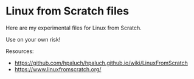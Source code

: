 # Linux from Scratch files

Here are my experimental files for Linux from Scratch.

Use on your own risk!

Resources:
- https://github.com/hpaluch/hpaluch.github.io/wiki/LinuxFromScratch
- https://www.linuxfromscratch.org/

